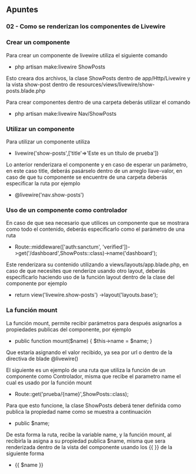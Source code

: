 ## Apuntes

### 02 - Como se renderizan los componentes de Livewire

### Crear un componente 

Para crear un componente de livewire utiliza el siguiente comando 

- php artisan make:livewire ShowPosts

Esto creara dos archivos, la clase ShowPosts dentro de app/Http/Livewire y la vista show-post dentro de resources/views/livewire/show-posts.blade.php

Para crear componentes dentro de una carpeta deberás utilizar el comando 

- php artisan make:livewire Nav/ShowPosts


### Utilizar un componente 

Para utilizar un componente utiliza 

- livewire('show-posts',['title'=>'Este es un título de prueba']) 

Lo anterior renderizara  el componente y en caso de esperar un parámetro, en este caso title, deberás pasárselo dentro de un arreglo llave-valor, en caso de que tu componente se encuentre de una carpeta deberás especificar la ruta por ejemplo

 - @livewire('nav.show-posts')

 ### Uso de un componente como controlador

 En caso de que sea necesario que utilices un componente que se mostrara como todo el contenido, deberás especificarlo 
 como el parámetro de una ruta 
 
- Route::middleware(['auth:sanctum', 'verified'])->get('/dashboard',ShowPosts::class)->name('dashboard');


 Este renderizara su contenido utilizando a views/layouts/app.blade.php, en caso de que
 necesites que renderize usando otro layout, deberás especificarlo haciendo uso de la función layout dentro de la clase
 del componente por ejemplo 

 - return view('livewire.show-posts')
    ->layout('layouts.base');

### La función mount

La función mount, permite recibir parámetros para después asignarlos a propiedades publicas del componente, por ejemplo 

-  public function mount($name)
    {
        $this->name = $name;
    }

Que estaría asignando el valor recibido, ya sea por url o dentro de la directiva de blade @livewire()

El siguiente es un ejemplo de una ruta que utiliza la función de un componente como Controlador, misma que recibe el parametro name
el cual es usado por la función mount

- Route::get('prueba/{name}',ShowPosts::class);

Para que esto funcione, la clase ShowPosts deberá tener definida como publica la propiedad name como se muestra a continuación

-  public $name;

De esta forma la ruta, recibe la variable name, y la función mount, al recibirla la asigna a su propiedad publica $name,
misma que sera renderizada dentro de la vista del componente usando los {{ }} de la siguiente forma 

- {{ $name }}
